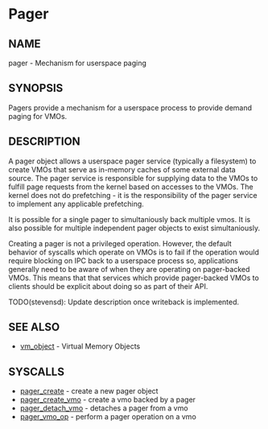 # Pager

## NAME

pager - Mechanism for userspace paging

## SYNOPSIS

Pagers provide a mechanism for a userspace process to provide demand paging for VMOs.

## DESCRIPTION

A pager object allows a userspace pager service (typically a filesystem) to create VMOs that serve
as in-memory caches of some external data source. The pager service is responsible for supplying
data to the VMOs to fulfill page requests from the kernel based on accesses to the VMOs. The kernel
does not do prefetching - it is the responsibility of the pager service to implement any applicable
prefetching.

It is possible for a single pager to simultaniously back multiple vmos. It is also possible for
multiple independent pager objects to exist simultaniously.

Creating a pager is not a privileged operation. However, the default behavior of syscalls which
operate on VMOs is to fail if the operation would require blocking on IPC back to a userspace
process so, applications generally need to be aware of when they are operating on pager-backed
VMOs. This means that  that services which provide pager-backed VMOs to clients should be explicit
about doing so as part of their API.

TODO(stevensd): Update description once writeback is implemented.

## SEE ALSO

+ [vm_object](vm_object.md) - Virtual Memory Objects

## SYSCALLS

+ [pager_create](../syscalls/pager_create.md) - create a new pager object
+ [pager_create_vmo](../syscalls/pager_create_vmo.md) - create a vmo backed by a pager
+ [pager_detach_vmo](../syscalls/pager_detach_vmo.md) - detaches a pager from a vmo
+ [pager_vmo_op](../syscalls/pager_vmo_op.md) - perform a pager operation on a vmo
